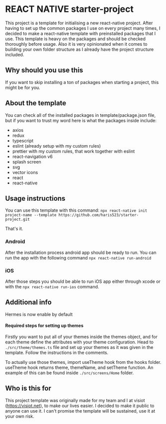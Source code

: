 # REACT NATIVE starter-project

This project is a template for initialising a new react-native project.
After having to set up the common packages I use on every project many times, I decided to make a react-native template with preinstalled packages that I use.
This template is heavy on the packages and should be checked thoroughly before usage. Also it is very opinionated when it comes to building your own folder structure as I already have the project structure included.

## Why should you use this

If you want to skip installing a ton of packages when starting a project, this might be for you.

## About the template

You can check all of the installed packages in template/package.json file, but if you want to trust my word here is what the packages inside include:

- axios
- redux
- typescript
- eslint (already setup with my custom rules)
- prettier with my custom rules, that work together with eslint
- react-navigation v6
- splash screen
- svg
- vector icons
- react
- react-native

## Usage instructions

You can use this template with this command: `npx react-native init project-name --template https://github.com/haris523/starter-project.git`

That's it.

### Android

After the installation process android app should be ready to run.
You can run the app with the following command `npx react-native run-android`

### iOS

After those steps you should be able to run iOS app either through xcode or with the `npx react-native run-ios` command.

## Additional info

Hermes is now enable by default

#### Required steps for setting up themes

Firstly you want to put all of your themes inside the themes object, and for each theme define the attributes with your theme configuration. Head to `./src/theme/themes.ts` file and set up your themes as it was given in the template. Follow the instructions in the comments.

To actually use those themes, import useTheme hook from the hooks folder. useTheme hook returns theme, themeName, and setTheme function. An example of this can be found inside `./src/screens/Home` folder.

## Who is this for

This project template was originally made for my team and I at visiot (https://visiot.net), to make our lives easier.
I decided to make it public to anyone can use it. I can't promise the template will be sustained, use it at your own risk.
